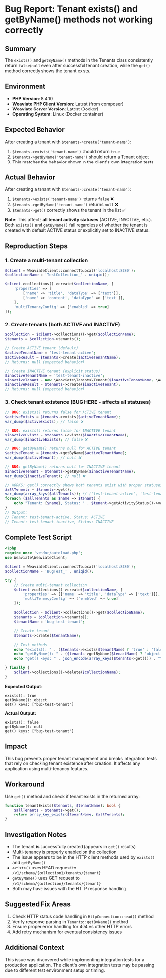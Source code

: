 # Bug Report: Tenant exists() and getByName() methods not working correctly

## Summary
The `exists()` and `getByName()` methods in the Tenants class consistently return `false`/`null` even after successful tenant creation, while the `get()` method correctly shows the tenant exists.

## Environment
- **PHP Version**: 8.4.10
- **Weaviate PHP Client Version**: Latest (from composer)
- **Weaviate Server Version**: Latest (Docker)
- **Operating System**: Linux (Docker container)

## Expected Behavior
After creating a tenant with `$tenants->create('tenant-name')`:
1. `$tenants->exists('tenant-name')` should return `true`
2. `$tenants->getByName('tenant-name')` should return a Tenant object
3. This matches the behavior shown in the client's own integration tests

## Actual Behavior
After creating a tenant with `$tenants->create('tenant-name')`:
1. `$tenants->exists('tenant-name')` returns `false` ❌
2. `$tenants->getByName('tenant-name')` returns `null` ❌
3. `$tenants->get()` correctly shows the tenant in the list ✅

**Note**: This affects **all tenant activity statuses** (ACTIVE, INACTIVE, etc.). Both `exists()` and `getByName()` fail regardless of whether the tenant is created with default ACTIVE status or explicitly set to INACTIVE status.

## Reproduction Steps

### 1. Create a multi-tenant collection
```php
$client = WeaviateClient::connectToLocal('localhost:8080');
$collectionName = 'TestCollection_' . uniqid();

$client->collections()->create($collectionName, [
    'properties' => [
        ['name' => 'title', 'dataType' => ['text']],
        ['name' => 'content', 'dataType' => ['text']],
    ],
    'multiTenancyConfig' => ['enabled' => true]
]);
```

### 2. Create tenants (both ACTIVE and INACTIVE)
```php
$collection = $client->collections()->get($collectionName);
$tenants = $collection->tenants();

// Create ACTIVE tenant (default)
$activeTenantName = 'test-tenant-active';
$activeResult = $tenants->create($activeTenantName);
// Returns: null (expected behavior)

// Create INACTIVE tenant (explicit status)
$inactiveTenantName = 'test-tenant-inactive';
$inactiveTenant = new \Weaviate\Tenants\Tenant($inactiveTenantName, \Weaviate\Tenants\TenantActivityStatus::INACTIVE);
$inactiveResult = $tenants->create($inactiveTenant);
// Returns: null (expected behavior)
```

### 3. Check tenant existence (BUG HERE - affects all statuses)
```php
// BUG: exists() returns false for ACTIVE tenant
$activeExists = $tenants->exists($activeTenantName);
var_dump($activeExists); // false ❌

// BUG: exists() returns false for INACTIVE tenant
$inactiveExists = $tenants->exists($inactiveTenantName);
var_dump($inactiveExists); // false ❌

// BUG: getByName() returns null for ACTIVE tenant
$activeTenant = $tenants->getByName($activeTenantName);
var_dump($activeTenant); // null ❌

// BUG: getByName() returns null for INACTIVE tenant
$inactiveTenant = $tenants->getByName($inactiveTenantName);
var_dump($inactiveTenant); // null ❌

// WORKS: get() correctly shows both tenants exist with proper statuses
$allTenants = $tenants->get();
var_dump(array_keys($allTenants)); // ['test-tenant-active', 'test-tenant-inactive'] ✅
foreach ($allTenants as $name => $tenant) {
    echo "Tenant: {$name}, Status: " . $tenant->getActivityStatus()->value . "\n";
}
// Output:
// Tenant: test-tenant-active, Status: ACTIVE
// Tenant: test-tenant-inactive, Status: INACTIVE
```

## Complete Test Script
```php
<?php
require_once 'vendor/autoload.php';
use Weaviate\WeaviateClient;

$client = WeaviateClient::connectToLocal('localhost:8080');
$collectionName = 'BugTest_' . uniqid();

try {
    // Create multi-tenant collection
    $client->collections()->create($collectionName, [
        'properties' => [['name' => 'title', 'dataType' => ['text']]],
        'multiTenancyConfig' => ['enabled' => true]
    ]);
    
    $collection = $client->collections()->get($collectionName);
    $tenants = $collection->tenants();
    $tenantName = 'bug-test-tenant';
    
    // Create tenant
    $tenants->create($tenantName);
    
    // Test methods
    echo "exists(): " . ($tenants->exists($tenantName) ? 'true' : 'false') . "\n";
    echo "getByName(): " . ($tenants->getByName($tenantName) ? 'object' : 'null') . "\n";
    echo "get() keys: " . json_encode(array_keys($tenants->get())) . "\n";
    
} finally {
    $client->collections()->delete($collectionName);
}
```

**Expected Output:**
```
exists(): true
getByName(): object
get() keys: ["bug-test-tenant"]
```

**Actual Output:**
```
exists(): false
getByName(): null
get() keys: ["bug-test-tenant"]
```

## Impact
This bug prevents proper tenant management and breaks integration tests that rely on checking tenant existence after creation. It affects any application using multi-tenancy features.

## Workaround
Use `get()` method and check if tenant exists in the returned array:
```php
function tenantExists($tenants, $tenantName): bool {
    $allTenants = $tenants->get();
    return array_key_exists($tenantName, $allTenants);
}
```

## Investigation Notes
- The tenant **is** successfully created (appears in `get()` results)
- Multi-tenancy is properly enabled on the collection
- The issue appears to be in the HTTP client methods used by `exists()` and `getByName()`
- `exists()` uses HEAD request to `/v1/schema/{collection}/tenants/{tenant}`
- `getByName()` uses GET request to `/v1/schema/{collection}/tenants/{tenant}`
- Both may have issues with the HTTP response handling

## Suggested Fix Areas
1. Check HTTP status code handling in `HttpConnection::head()` method
2. Verify response parsing in `Tenants::getByName()` method
3. Ensure proper error handling for 404 vs other HTTP errors
4. Add retry mechanism for eventual consistency issues

## Additional Context
This issue was discovered while implementing integration tests for a production application. The client's own integration tests may be passing due to different test environment setup or timing.
